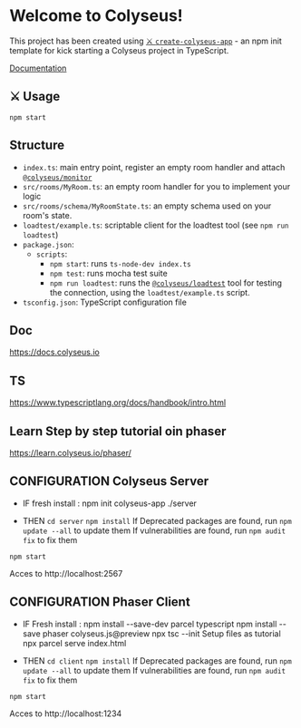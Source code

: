 # Welcome to Colyseus!

This project has been created using [⚔️ `create-colyseus-app`](https://github.com/colyseus/create-colyseus-app/) - an npm init template for kick starting a Colyseus project in TypeScript.

[Documentation](http://docs.colyseus.io/)

## :crossed_swords: Usage

```
npm start
```

## Structure

- `index.ts`: main entry point, register an empty room handler and attach [`@colyseus/monitor`](https://github.com/colyseus/colyseus-monitor)
- `src/rooms/MyRoom.ts`: an empty room handler for you to implement your logic
- `src/rooms/schema/MyRoomState.ts`: an empty schema used on your room's state.
- `loadtest/example.ts`: scriptable client for the loadtest tool (see `npm run loadtest`)
- `package.json`:
    - `scripts`:
        - `npm start`: runs `ts-node-dev index.ts`
        - `npm test`: runs mocha test suite
        - `npm run loadtest`: runs the [`@colyseus/loadtest`](https://github.com/colyseus/colyseus-loadtest/) tool for testing the connection, using the `loadtest/example.ts` script.
- `tsconfig.json`: TypeScript configuration file


## Doc
https://docs.colyseus.io

## TS
https://www.typescriptlang.org/docs/handbook/intro.html

## Learn Step by step tutorial oin phaser
https://learn.colyseus.io/phaser/

## CONFIGURATION Colyseus Server
- IF fresh install : npm init colyseus-app ./server

- THEN
`cd server`
`npm install`
If Deprecated packages are found, run `npm update --all` to update them
If vulnerabilities are found, run `npm audit fix` to fix them

`npm start`

Acces to http://localhost:2567

## CONFIGURATION Phaser Client
- IF Fresh install : npm install --save-dev parcel typescript
npm install --save phaser colyseus.js@preview
npx tsc --init
Setup files as tutorial
npx parcel serve index.html

- THEN
`cd client`
`npm install`
If Deprecated packages are found, run `npm update --all` to update them
If vulnerabilities are found, run `npm audit fix` to fix them

`npm start`

Acces to http://localhost:1234
